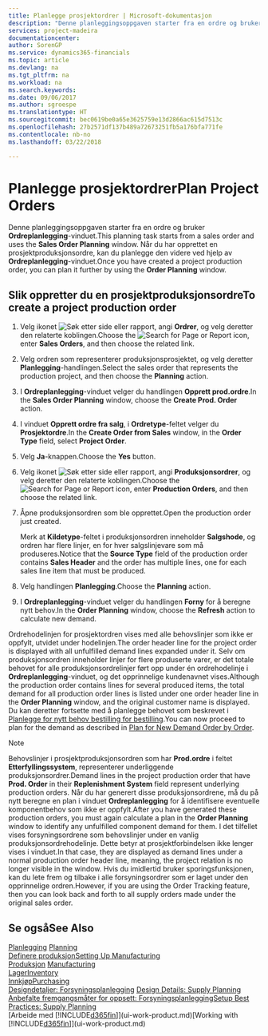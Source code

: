 ```yaml
---
title: Planlegge prosjektordrer | Microsoft-dokumentasjon
description: "Denne planleggingsoppgaven starter fra en ordre og bruker **Ordreplanlegging**-vinduet. Når du har opprettet en prosjektproduksjonsordre, kan du planlegge den videre ved hjelp av **Ordreplanlegging**-vinduet."
services: project-madeira
documentationcenter: 
author: SorenGP
ms.service: dynamics365-financials
ms.topic: article
ms.devlang: na
ms.tgt_pltfrm: na
ms.workload: na
ms.search.keywords: 
ms.date: 09/06/2017
ms.author: sgroespe
ms.translationtype: HT
ms.sourcegitcommit: bec0619be0a65e3625759e13d2866ac615d7513c
ms.openlocfilehash: 27b2571df137b489a72673251fb5a176bfa771fe
ms.contentlocale: nb-no
ms.lasthandoff: 03/22/2018

---
```

# <a name="plan-project-orders"></a><span data-ttu-id="c93e3-104">Planlegge prosjektordrer</span><span class="sxs-lookup"><span data-stu-id="c93e3-104">Plan Project Orders</span></span>
<span data-ttu-id="c93e3-105">Denne planleggingsoppgaven starter fra en ordre og bruker **Ordreplanlegging**-vinduet.</span><span class="sxs-lookup"><span data-stu-id="c93e3-105">This planning task starts from a sales order and uses the **Sales Order Planning** window.</span></span> <span data-ttu-id="c93e3-106">Når du har opprettet en prosjektproduksjonsordre, kan du planlegge den videre ved hjelp av **Ordreplanlegging**-vinduet.</span><span class="sxs-lookup"><span data-stu-id="c93e3-106">Once you have created a project production order, you can plan it further by using the **Order Planning** window.</span></span>  

## <a name="to-create-a-project-production-order"></a><span data-ttu-id="c93e3-107">Slik oppretter du en prosjektproduksjonsordre</span><span class="sxs-lookup"><span data-stu-id="c93e3-107">To create a project production order</span></span>  

1.  <span data-ttu-id="c93e3-108">Velg ikonet ![Søk etter side eller rapport](media/ui-search/search_small.png "Søk etter side eller rapport"), angi **Ordrer**, og velg deretter den relaterte koblingen.</span><span class="sxs-lookup"><span data-stu-id="c93e3-108">Choose the ![Search for Page or Report](media/ui-search/search_small.png "Search for Page or Report icon") icon, enter **Sales Orders**, and then choose the related link.</span></span>  
2.  <span data-ttu-id="c93e3-109">Velg ordren som representerer produksjonsprosjektet, og velg deretter **Planlegging**-handlingen.</span><span class="sxs-lookup"><span data-stu-id="c93e3-109">Select the sales order that represents the production project, and then choose the **Planning** action.</span></span>  
4.  <span data-ttu-id="c93e3-110">I **Ordreplanlegging**-vinduet velger du handlingen **Opprett prod.ordre**.</span><span class="sxs-lookup"><span data-stu-id="c93e3-110">In the **Sales Order Planning** window, choose  the **Create Prod. Order** action.</span></span>  
5.  <span data-ttu-id="c93e3-111">I vinduet **Opprett ordre fra salg**, i **Ordretype**-feltet velger du **Prosjektordre**.</span><span class="sxs-lookup"><span data-stu-id="c93e3-111">In the **Create Order from Sales** window, in the **Order Type** field, select **Project Order**.</span></span>  
6.  <span data-ttu-id="c93e3-112">Velg **Ja**-knappen.</span><span class="sxs-lookup"><span data-stu-id="c93e3-112">Choose the **Yes** button.</span></span>  
7.  <span data-ttu-id="c93e3-113">Velg ikonet ![Søk etter side eller rapport](media/ui-search/search_small.png "Søk etter side eller rapport"), angi **Produksjonsordrer**, og velg deretter den relaterte koblingen.</span><span class="sxs-lookup"><span data-stu-id="c93e3-113">Choose the ![Search for Page or Report](media/ui-search/search_small.png "Search for Page or Report icon") icon, enter **Production Orders**, and then choose the related link.</span></span>
8. <span data-ttu-id="c93e3-114">Åpne produksjonsordren som ble opprettet.</span><span class="sxs-lookup"><span data-stu-id="c93e3-114">Open the production order just created.</span></span>  

    <span data-ttu-id="c93e3-115">Merk at **Kildetype**-feltet i produksjonsordren inneholder **Salgshode**, og ordren har flere linjer, en for hver salgslinjevare som må produseres.</span><span class="sxs-lookup"><span data-stu-id="c93e3-115">Notice that the **Source Type** field of the production order contains **Sales Header** and the order has multiple lines, one for each sales line item that must be produced.</span></span>  
9. <span data-ttu-id="c93e3-116">Velg handlingen **Planlegging**.</span><span class="sxs-lookup"><span data-stu-id="c93e3-116">Choose the **Planning** action.</span></span>
10. <span data-ttu-id="c93e3-117">I **Ordreplanlegging**-vinduet velger du handlingen **Forny** for å beregne nytt behov.</span><span class="sxs-lookup"><span data-stu-id="c93e3-117">In the **Order Planning** window, choose the **Refresh** action to calculate new demand.</span></span>  

<span data-ttu-id="c93e3-118">Ordrehodelinjen for prosjektordren vises med alle behovslinjer som ikke er oppfylt, utvidet under hodelinjen.</span><span class="sxs-lookup"><span data-stu-id="c93e3-118">The order header line for the project order is displayed with all unfulfilled demand lines expanded under it.</span></span> <span data-ttu-id="c93e3-119">Selv om produksjonsordren inneholder linjer for flere produserte varer, er det totale behovet for alle produksjonsordrelinjer ført opp under én ordrehodelinje i **Ordreplanlegging**-vinduet, og det opprinnelige kundenavnet vises.</span><span class="sxs-lookup"><span data-stu-id="c93e3-119">Although the production order contains lines for several produced items, the total demand for all production order lines is listed under one order header line in the **Order Planning** window, and the original customer name is displayed.</span></span> <span data-ttu-id="c93e3-120">Du kan deretter fortsette med å planlegge behovet som beskrevet i [Planlegge for nytt behov bestilling for bestilling](production-how-to-plan-for-new-demand.md).</span><span class="sxs-lookup"><span data-stu-id="c93e3-120">You can now proceed to plan for the demand as described in [Plan for New Demand Order by Order](production-how-to-plan-for-new-demand.md).</span></span>  

> [!NOTE]  
>  <span data-ttu-id="c93e3-121">Behovslinjer i prosjektproduksjonsordren som har **Prod.ordre** i feltet **Etterfyllingssystem**, representerer underliggende produksjonsordrer.</span><span class="sxs-lookup"><span data-stu-id="c93e3-121">Demand lines in the project production order that have **Prod. Order** in their **Replenishment System** field represent underlying production orders.</span></span> <span data-ttu-id="c93e3-122">Når du har generert disse produksjonsordrene, må du på nytt beregne en plan i vinduet **Ordreplanlegging** for å identifisere eventuelle komponentbehov som ikke er oppfylt.</span><span class="sxs-lookup"><span data-stu-id="c93e3-122">After you have generated these production orders, you must again calculate a plan in the **Order Planning** window to identify any unfulfilled component demand for them.</span></span> <span data-ttu-id="c93e3-123">I det tilfellet vises forsyningsordrene som behovslinjer under en vanlig produksjonsordrehodelinje. Dette betyr at prosjektforbindelsen ikke lenger vises i vinduet.</span><span class="sxs-lookup"><span data-stu-id="c93e3-123">In that case, they are displayed as demand lines under a normal production order header line, meaning, the project relation is no longer visible in the window.</span></span> <span data-ttu-id="c93e3-124">Hvis du imidlertid bruker sporingsfunksjonen, kan du lete frem og tilbake i alle forsyningsordrer som er laget under den opprinnelige ordren.</span><span class="sxs-lookup"><span data-stu-id="c93e3-124">However, if you are using the Order Tracking feature, then you can look back and forth to all supply orders made under the original sales order.</span></span>  

## <a name="see-also"></a><span data-ttu-id="c93e3-125">Se også</span><span class="sxs-lookup"><span data-stu-id="c93e3-125">See Also</span></span>
<span data-ttu-id="c93e3-126">[Planlegging](production-planning.md) </span><span class="sxs-lookup"><span data-stu-id="c93e3-126">[Planning](production-planning.md) </span></span>  
[<span data-ttu-id="c93e3-127">Definere produksjon</span><span class="sxs-lookup"><span data-stu-id="c93e3-127">Setting Up Manufacturing</span></span>](production-configure-production-processes.md)  
<span data-ttu-id="c93e3-128">[Produksjon](production-manage-manufacturing.md)  </span><span class="sxs-lookup"><span data-stu-id="c93e3-128">[Manufacturing](production-manage-manufacturing.md)  </span></span>  
[<span data-ttu-id="c93e3-129">Lager</span><span class="sxs-lookup"><span data-stu-id="c93e3-129">Inventory</span></span>](inventory-manage-inventory.md)  
[<span data-ttu-id="c93e3-130">Innkjøp</span><span class="sxs-lookup"><span data-stu-id="c93e3-130">Purchasing</span></span>](purchasing-manage-purchasing.md)  
<span data-ttu-id="c93e3-131">[Designdetaljer: Forsyningsplanlegging](design-details-supply-planning.md) </span><span class="sxs-lookup"><span data-stu-id="c93e3-131">[Design Details: Supply Planning](design-details-supply-planning.md) </span></span>  
[<span data-ttu-id="c93e3-132">Anbefalte fremgangsmåter for oppsett: Forsyningsplanlegging</span><span class="sxs-lookup"><span data-stu-id="c93e3-132">Setup Best Practices: Supply Planning</span></span>](setup-best-practices-supply-planning.md)  
<span data-ttu-id="c93e3-133">[Arbeide med [!INCLUDE[d365fin](includes/d365fin_md.md)]](ui-work-product.md)</span><span class="sxs-lookup"><span data-stu-id="c93e3-133">[Working with [!INCLUDE[d365fin](includes/d365fin_md.md)]](ui-work-product.md)</span></span>

